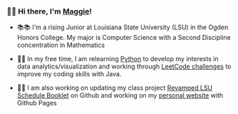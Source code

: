 ### 👋👋 Hi there, I'm [Maggie](https://www.maggiestewart225.com)!

- 📚📚 I'm a rising Junior at Louisiana State University (LSU) in the Ogden Honors College. My major is Computer Science with a Second Discipline concentration in Mathematics

- 🌱🌱 In my free time, I am relearning [Python](https://github.com/maggiestewart/PythonPractice) to develop my interests in data analytics/visualization and working through [LeetCode challenges](https://github.com/maggiestewart/LeetCodePractice) to improve my coding skills with Java.

- 🔭🔭 I am also working on updating my class project [Revamped LSU Schedule Booklet](https://github.com/maggiestewart/LSUScheduleBookletProject) on Github and working on my [personal website](https://www.maggiestewart225.com) with Github Pages

<!--
**maggiestewart/maggiestewart** is a ✨ _special_ ✨ repository because its `README.md` (this file) appears on your GitHub profile.

Here are some ideas to get you started:

- 🔭 I’m currently working on ...
- 🌱 I’m currently learning ...
- 👯 I’m looking to collaborate on ...
- 🤔 I’m looking for help with ...
- 💬 Ask me about ...
- 📫 How to reach me: ...
- 😄 Pronouns: ...
- ⚡ Fun fact: ...
-->
